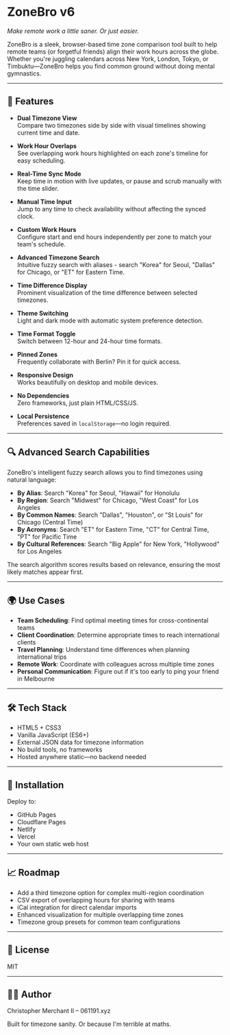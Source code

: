 # ZoneBro v6

*Make remote work a little saner. Or just easier.*

ZoneBro is a sleek, browser-based time zone comparison tool built to help remote teams (or forgetful friends) align their work hours across the globe. Whether you're juggling calendars across New York, London, Tokyo, or Timbuktu—ZoneBro helps you find common ground without doing mental gymnastics.

---

## 🚀 Features

- **Dual Timezone View**  
  Compare two timezones side by side with visual timelines showing current time and date.

- **Work Hour Overlaps**  
  See overlapping work hours highlighted on each zone's timeline for easy scheduling.

- **Real-Time Sync Mode**  
  Keep time in motion with live updates, or pause and scrub manually with the time slider.

- **Manual Time Input**  
  Jump to any time to check availability without affecting the synced clock.

- **Custom Work Hours**  
  Configure start and end hours independently per zone to match your team's schedule.

- **Advanced Timezone Search**  
  Intuitive fuzzy search with aliases - search "Korea" for Seoul, "Dallas" for Chicago, or "ET" for Eastern Time.

- **Time Difference Display**  
  Prominent visualization of the time difference between selected timezones.

- **Theme Switching**  
  Light and dark mode with automatic system preference detection.

- **Time Format Toggle**  
  Switch between 12-hour and 24-hour time formats.

- **Pinned Zones**  
  Frequently collaborate with Berlin? Pin it for quick access.

- **Responsive Design**  
  Works beautifully on desktop and mobile devices.

- **No Dependencies**  
  Zero frameworks, just plain HTML/CSS/JS.

- **Local Persistence**  
  Preferences saved in `localStorage`—no login required.

---

## 🔍 Advanced Search Capabilities

ZoneBro's intelligent fuzzy search allows you to find timezones using natural language:

- **By Alias**: Search "Korea" for Seoul, "Hawaii" for Honolulu
- **By Region**: Search "Midwest" for Chicago, "West Coast" for Los Angeles
- **By Common Names**: Search "Dallas", "Houston", or "St Louis" for Chicago (Central Time)
- **By Acronyms**: Search "ET" for Eastern Time, "CT" for Central Time, "PT" for Pacific Time
- **By Cultural References**: Search "Big Apple" for New York, "Hollywood" for Los Angeles

The search algorithm scores results based on relevance, ensuring the most likely matches appear first.

---

## 🌍 Use Cases

- **Team Scheduling**: Find optimal meeting times for cross-continental teams
- **Client Coordination**: Determine appropriate times to reach international clients
- **Travel Planning**: Understand time differences when planning international trips
- **Remote Work**: Coordinate with colleagues across multiple time zones
- **Personal Communication**: Figure out if it's too early to ping your friend in Melbourne

---

## 🛠 Tech Stack

- HTML5 + CSS3  
- Vanilla JavaScript (ES6+)  
- External JSON data for timezone information  
- No build tools, no frameworks  
- Hosted anywhere static—no backend needed

---

## 🔧 Installation


Deploy to:
- GitHub Pages
- Cloudflare Pages
- Netlify
- Vercel
- Your own static web host

---

## 📈 Roadmap

- Add a third timezone option for complex multi-region coordination
- CSV export of overlapping hours for sharing with teams
- iCal integration for direct calendar imports
- Enhanced visualization for multiple overlapping time zones
- Timezone group presets for common team configurations

---

## 📜 License

MIT

---

## 👨‍💻 Author

Christopher Merchant II – 061191.xyz

Built for timezone sanity. Or because I'm terrible at maths.

